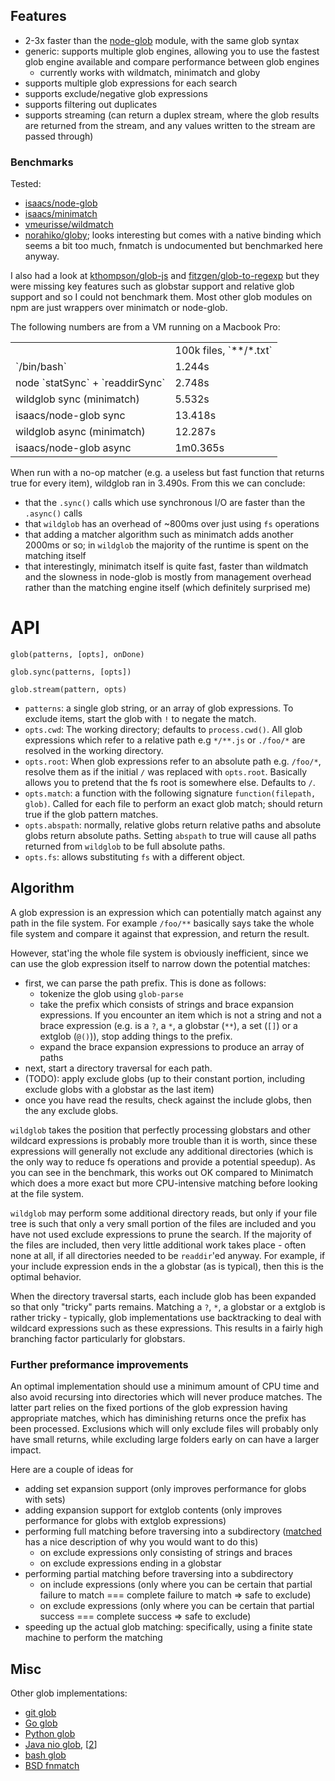 
## Features

- 2-3x faster than the [node-glob](https://github.com/isaacs/node-glob) module, with the same glob syntax
- generic: supports multiple glob engines, allowing you to use the fastest glob engine available and compare performance between glob engines
  - currently works with wildmatch, minimatch and globy
- supports multiple glob expressions for each search
- supports exclude/negative glob expressions
- supports filtering out duplicates
- supports streaming (can return a duplex stream, where the glob results are returned from the stream, and any values written to the stream are passed through)

### Benchmarks

Tested:

- [isaacs/node-glob](https://github.com/isaacs/node-glob)
- [isaacs/minimatch](https://github.com/isaacs/minimatch)
- [vmeurisse/wildmatch](https://github.com/vmeurisse/wildmatch)
- [norahiko/globy](https://github.com/norahiko/globy); looks interesting but comes with a native binding which seems a bit too much, fnmatch is undocumented but benchmarked here anyway.

I also had a look at [kthompson/glob-js](https://github.com/kthompson/glob-js) and [fitzgen/glob-to-regexp](https://github.com/fitzgen/glob-to-regexp/) but they were missing key features such as globstar support and relative glob support and so I could not benchmark them. Most other glob modules on npm are just wrappers over minimatch or node-glob.

The following numbers are from a VM running on a Macbook Pro:

<table>
  <tr>
    <td></td>
    <td>100k files, `**/*.txt`</td>
  </tr>
  <tr>
    <td>`/bin/bash`</td>
    <td>1.244s</td>
  </tr>
  <tr>
    <td>node `statSync` + `readdirSync`</td>
    <td>2.748s</td>
  </tr>
  <tr>
    <td>wildglob sync (minimatch)</td>
    <td>5.532s</td>
  </tr>
  <tr>
    <td>isaacs/node-glob sync</td>
    <td>13.418s</td>
  </tr>
  <tr>
    <td>wildglob async (minimatch)</td>
    <td>12.287s</td>
  </tr>
  <tr>
    <td>isaacs/node-glob async</td>
    <td>1m0.365s</td>
  </tr>
</table>

When run with a no-op matcher (e.g. a useless but fast function that returns true for every item), wildglob ran in 3.490s. From this we can conclude:

- that the `.sync()` calls which use synchronous I/O are faster than the `.async()` calls
- that `wildglob` has an overhead of ~800ms over just using `fs` operations
- that adding a matcher algorithm such as minimatch adds another 2000ms or so; in `wildglob` the majority of the runtime is spent on the matching itself
- that interestingly, minimatch itself is quite fast, faster than wildmatch and the slowness in node-glob is mostly from management overhead rather than the matching engine itself (which definitely surprised me)

# API

`glob(patterns, [opts], onDone)`

`glob.sync(patterns, [opts])`

`glob.stream(pattern, opts)`

- `patterns`: a single glob string, or an array of glob expressions. To exclude items, start the glob with `!` to negate the match.
- `opts.cwd`: The working directory; defaults to `process.cwd()`. All glob expressions which refer to a relative path e.g `*/**.js` or `./foo/*` are resolved in the working directory.
- `opts.root`: When glob expressions refer to an absolute path e.g. `/foo/*`, resolve them as if the initial `/` was replaced with `opts.root`. Basically allows you to pretend that the fs root is somewhere else. Defaults to `/`.
- `opts.match`: a function with the following signature `function(filepath, glob)`. Called for each file to perform an exact glob match; should return true if the glob pattern matches.
- `opts.abspath`: normally, relative globs return relative paths and absolute globs return absolute paths. Setting `abspath` to true will cause all paths returned from `wildglob` to be full absolute paths.
- `opts.fs`: allows substituting `fs` with a different object.

## Algorithm

A glob expression is an expression which can potentially match against any path in the file system. For example `/foo/**` basically says take the whole file system and compare it against that expression, and return the result.

However, stat'ing the whole file system is obviously inefficient, since we can use the glob expression itself to narrow down the potential matches:

- first, we can parse the path prefix. This is done as follows:
  - tokenize the glob using `glob-parse`
  - take the prefix which consists of strings and brace expansion expressions. If you encounter an item which is not a string and not a brace expression (e.g. is a `?`, a `*`, a globstar (`**`), a set (`[]`) or a extglob (`@()`)), stop adding things to the prefix.
  - expand the brace expansion expressions to produce an array of paths
- next, start a directory traversal for each path.
- (TODO): apply exclude globs (up to their constant portion, including exclude globs with a globstar as the last item)
- once you have read the results, check against the include globs, then the any exclude globs.

`wildglob` takes the position that perfectly processing globstars and other wildcard expressions is probably more trouble than it is worth, since these expressions will generally not exclude any additional directories (which is the only way to reduce fs operations and provide a potential speedup). As you can see in the benchmark, this works out OK compared to Minimatch which does a more exact but more CPU-intensive matching before looking at the file system.

`wildglob` may perform some additional directory reads, but only if your file tree is such that only a very small portion of the files are included and you have not used exclude expressions to prune the search. If the majority of the files are included, then very little additional work takes place - often none at all, if all directories needed to be `readdir`'ed anyway. For example, if your include expression ends in the a globstar (as is typical), then this is the optimal behavior.

When the directory traversal starts, each include glob has been expanded so that only "tricky" parts remains. Matching a `?`, `*`, a globstar or a extglob is rather tricky - typically, glob implementations use backtracking to deal with wildcard expressions such as these expressions. This results in a fairly high branching factor particularly for globstars.

### Further preformance improvements

An optimal implementation should use a minimum amount of CPU time and also avoid recursing into directories which will never produce matches. The latter part relies on the fixed portions of the glob expression having appropriate matches, which has diminishing returns once the prefix has been processed. Exclusions which will only exclude files will probably only have small returns, while excluding large folders early on can have a larger impact.

Here are a couple of ideas for

- adding set expansion support (only improves performance for globs with sets)
- adding expansion support for extglob contents (only improves performance for globs with extglob expressions)
- performing full matching before traversing into a subdirectory ([matched](https://github.com/jonschlinkert/matched) has a nice description of why you would want to do this)
  - on exclude expressions only consisting of strings and braces
  - on exclude expressions ending in a globstar
- performing partial matching before traversing into a subdirectory
  - on include expressions (only where you can be certain that partial failure to match === complete failure to match => safe to exclude)
  - on exclude expressions (only where you can be certain that partial success === complete success => safe to exclude)
- speeding up the actual glob matching: specifically, using a finite state machine to perform the matching

## Misc

Other glob implementations:

- [git glob](https://github.com/git/git/blob/master/wildmatch.c)
- [Go glob](http://golang.org/src/pkg/path/filepath/match.go?s=5450:5505#L221)
- [Python glob](http://hg.python.org/cpython/file/2.7/Lib/fnmatch.py)
- [Java nio glob](http://grepcode.com/file/repository.grepcode.com/java/root/jdk/openjdk/7-b147/sun/nio/fs/Globs.java), [[2](https://github.com/rtyley/globs-for-java/blob/master/src/main/java/com/madgag/globs/openjdk/Globs.java)]
- [bash glob](http://git.savannah.gnu.org/cgit/bash.git/tree/lib/glob/glob.c)
- [BSD fnmatch](http://web.mit.edu/freebsd/csup/fnmatch.c)
